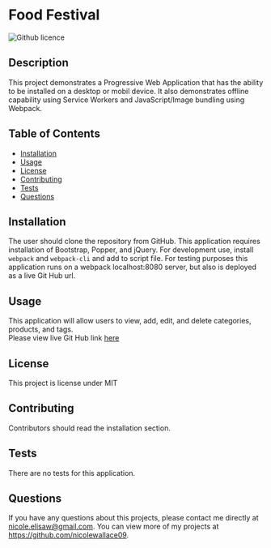 # Food Festival 
![Github licence](http://img.shields.io/badge/license-MIT-blue.svg)

## Description 
This project demonstrates a Progressive Web Application that has the ability to be installed on a desktop or mobil device. It also demonstrates offline capability using Service Workers and JavaScript/Image bundling using Webpack. 

## Table of Contents
* [Installation](#installation)
* [Usage](#usage)
* [License](#license)
* [Contributing](#contributing)
* [Tests](#tests)
* [Questions](#questions)

## Installation 
The user should clone the repository from GitHub. This application requires installation of Bootstrap, Popper, and jQuery. For development use, install `webpack` and `webpack-cli` and add to script file. For testing purposes this application runs on a webpack localhost:8080 server, but also is deployed as a live Git Hub url. 

## Usage 
This application will allow users to view, add, edit, and delete categories, products, and tags.<br>
Please view live Git Hub link [here](https://nicolewallace09.github.io/food-festival/)<br>
<img scr='assets/img/screen.png'>

## License 
This project is license under MIT

## Contributing 
Contributors should read the installation section. 

## Tests
There are no tests for this application. 

## Questions
If you have any questions about this projects, please contact me directly at nicole.elisaw@gmail.com. You can view more of my projects at https://github.com/nicolewallace09.